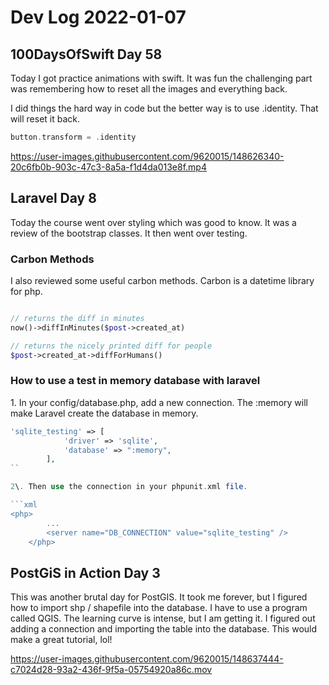 # Dev Log 2022-01-07

## 100DaysOfSwift Day 58

Today I got practice animations with swift.  It was fun the challenging part was remembering how to reset all the images and everything back.

I did things the hard way in code but the better way is to use .identity.  That will reset it back.

```swift
button.transform = .identity
```

https://user-images.githubusercontent.com/9620015/148626340-20c6fb0b-903c-47c3-8a5a-f1d4da013e8f.mp4

## Laravel Day 8

Today the course went over styling which was good to know.  It was a review of the bootstrap classes.   It then went over testing.

### Carbon Methods

I also reviewed some useful carbon methods.  Carbon is a datetime library for php.

```php

// returns the diff in minutes
now()->diffInMinutes($post->created_at)

// returns the nicely printed diff for people
$post->created_at->diffForHumans()
```

### How to use a test in memory database with laravel

1\. In your config/database.php, add a new connection. The :memory will make Laravel create the database in memory.

```php 
'sqlite_testing' => [
            'driver' => 'sqlite',
            'database' => ":memory",
        ],
`` 

2\. Then use the connection in your phpunit.xml file.

```xml
<php>
        ...
        <server name="DB_CONNECTION" value="sqlite_testing" />
    </php>
```

## PostGiS in Action Day 3

This was another brutal day for PostGIS.  It took me forever, but I figured how to import shp / shapefile into the database.  I have to use a program called QGIS.  The learning curve is intense, but I am getting it.  I figured out adding a connection and importing the table into the database.  This would make a great tutorial, lol!


https://user-images.githubusercontent.com/9620015/148637444-c7024d28-93a2-436f-9f5a-05754920a86c.mov



